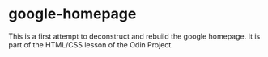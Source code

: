 # google-homepage

This is a first attempt to deconstruct and rebuild the google homepage. It is part of the HTML/CSS lesson of the Odin Project.
